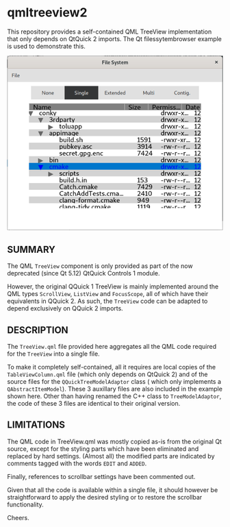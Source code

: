 # qmltreeview2
This repository provides a self-contained QML TreeView implementation that
only depends on QtQuick 2 imports. The Qt filessytembrowser example is used
to demonstrate this.

![alt text](https://github.com/diracsbracket/qmltreeview2/blob/master/treeview.png?raw=true)

SUMMARY
-------
The QML `TreeView` component is only provided as part of the now deprecated 
(since Qt 5.12) QtQuick Controls 1 module.

However, the original QQuick 1 TreeView is mainly implemented around 
the QML types `ScrollView`, `ListView` and `FocusScope`, all of which have their
equivalents in QQuick 2. As such, the `TreeView` code can be adapted to depend 
exclusively on QQuick 2 imports.

DESCRIPTION
-----------
The `TreeView.qml` file provided here aggregates all the QML code required for the 
`TreeView` into a single file.

To make it completely self-contained, all it requires are local copies of the 
`TableViewColumn.qml` file (which only depends on QtQuick 2) and of the source 
files for the  `QQuickTreeModelAdaptor` class ( which only implements a 
`QAbstractItemModel`). These 3 auxillary files are also included in the example
shown here. Other than having renamed the C++ class to `TreeModelAdaptor`, the code 
of these 3 files are identical to their original version.

LIMITATIONS
-----------
The QML code in TreeView.qml was mostly copied as-is from the original Qt source,
except for the styling parts which have been eliminated and replaced by hard
settings. (Almost all) the modified parts are indicated by comments tagged with
the words `EDIT` and `ADDED`.

Finally, references to scrollbar settings have been commented out.

Given that all the code is available within a single file, it should however
be straightforward to apply the desired styling or to restore the scrollbar
functionality.

Cheers.


